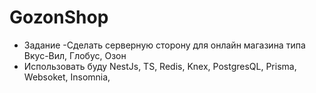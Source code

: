 # GozonShop

-  Задание -Сделать серверную сторону для онлайн магазина типа Вкус-Вил, Глобус, Озон
-  Использовать буду NestJs, TS, Redis, Knex, PostgresQL, Prisma, Websoket, Insomnia, 
